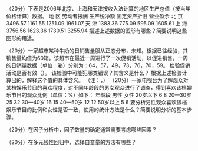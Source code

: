 （20分）下表是2006年北京、上海和天津按收入法计算的地区生产总值（按当年价格计算）数据。
地  区	劳动者报酬	生产税净额	固定资产折旧	营业盈余
 北  京	3496.57	1161.55	1251.09	1961.07
 天  津	1383.36	775.09	595.09	1605.61
 上  海	3756.56	1623.36	1730.51	3255.94
描述上述数据的图形有哪些？简要说明这些图形的用途。

（20分）一家超市某种牛奶的日销售量服从正态分布，未知。根据已往经验，其销售量均值为60箱。该超市在最近一周进行了一次促销活动，以促进销售。一周的日销量数据（单位：箱）分别为：64，57，49，73，76，70，59。
检验促销活动是否有效（）。
该检验中可能犯哪类错误？其含义是什么？
根据上述检验计算出的，解释这个值的具体含义。
（注：，）
（20分）一家电视台为了解观众对某档娱乐节目的喜欢程度，对不同年龄段的男女观众进行了调查，得到喜欢该档娱乐节目的观众比例（单位：%）如下：
年龄段	男性	女性
20岁以下	6	8
20—30岁	25	32
30—40岁	16	15
40—50岁	12	12
50岁以上	5	6
    要分析男性观众喜欢该档娱乐节目的比例和女性是否一致，使用的统计方法是什么？简要说明分析的基本步骤。

（20分）在因子分析中，因子数量的确定通常需要考虑哪些因素？

（20分）在多元线性回归中，选择自变量的方法有哪些？


